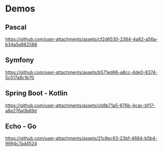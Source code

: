 # Demos

## Pascal

https://github.com/user-attachments/assets/cf2d6530-2384-4a82-a56a-b34a5a982586


## Symfony

https://github.com/user-attachments/assets/b571ed66-a8cc-4de0-8374-5c517a8c1b70


## Spring Boot - Kotlin


https://github.com/user-attachments/assets/cb8b71a5-676b-4cac-bf17-a8e276a0b89d


## Echo - Go


https://github.com/user-attachments/assets/21c8ec93-23bf-4684-b5b4-9994c7ad4524


